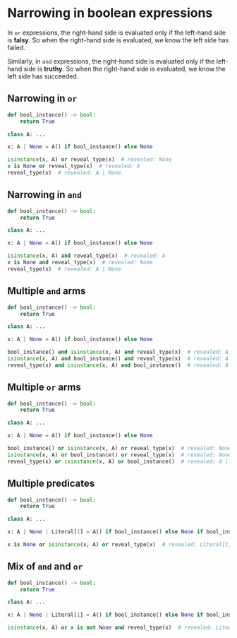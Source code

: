 # Narrowing in boolean expressions

In `or` expressions, the right-hand side is evaluated only if the left-hand side
is **falsy**. So when the right-hand side is evaluated, we know the left side
has failed.

Similarly, in `and` expressions, the right-hand side is evaluated only if the
left-hand side is **truthy**. So when the right-hand side is evaluated, we know
the left side has succeeded.

## Narrowing in `or`

```py
def bool_instance() -> bool:
    return True

class A: ...

x: A | None = A() if bool_instance() else None

isinstance(x, A) or reveal_type(x)  # revealed: None
x is None or reveal_type(x)  # revealed: A
reveal_type(x)  # revealed: A | None
```

## Narrowing in `and`

```py
def bool_instance() -> bool:
    return True

class A: ...

x: A | None = A() if bool_instance() else None

isinstance(x, A) and reveal_type(x)  # revealed: A
x is None and reveal_type(x)  # revealed: None
reveal_type(x)  # revealed: A | None
```

## Multiple `and` arms

```py
def bool_instance() -> bool:
    return True

class A: ...

x: A | None = A() if bool_instance() else None

bool_instance() and isinstance(x, A) and reveal_type(x)  # revealed: A
isinstance(x, A) and bool_instance() and reveal_type(x)  # revealed: A
reveal_type(x) and isinstance(x, A) and bool_instance()  # revealed: A | None
```

## Multiple `or` arms

```py
def bool_instance() -> bool:
    return True

class A: ...

x: A | None = A() if bool_instance() else None

bool_instance() or isinstance(x, A) or reveal_type(x)  # revealed: None
isinstance(x, A) or bool_instance() or reveal_type(x)  # revealed: None
reveal_type(x) or isinstance(x, A) or bool_instance()  # revealed: A | None
```

## Multiple predicates

```py
def bool_instance() -> bool:
    return True

class A: ...

x: A | None | Literal[1] = A() if bool_instance() else None if bool_instance() else 1

x is None or isinstance(x, A) or reveal_type(x)  # revealed: Literal[1]
```

## Mix of `and` and `or`

```py
def bool_instance() -> bool:
    return True

class A: ...

x: A | None | Literal[1] = A() if bool_instance() else None if bool_instance() else 1

isinstance(x, A) or x is not None and reveal_type(x)  # revealed: Literal[1]
```
